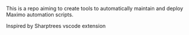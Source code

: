 This is a repo aiming to create tools to automatically maintain and deploy Maximo automation scripts.

Inspired by Sharptrees vscode extension
